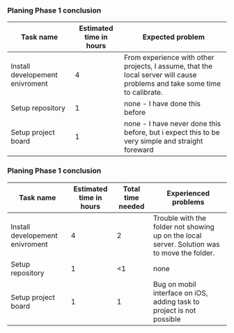 ### Planing Phase 1 conclusion

|Task name|Estimated time in hours| Expected problem|
|-----|--------------|----|
|Install developement enivroment|4| From experience with other projects, I assume, that the local server will cause problems and take some time to calibrate.|
|Setup repository|1      | none - I have done this before|
|Setup project board| 1| none - I have never done this before, but i expect this to be very simple and straight foreward|

### Planing Phase 1 conclusion

|Task name|Estimated time in hours| Total time needed| Experienced problems|
|-----|----|----|-----|
|Install developement enivroment|4|2|Trouble with the folder not showing up on the local server. Solution was to move the folder.|
|Setup repository|1      | <1 |none|
|Setup project board| 1|1|Bug on mobil interface on iOS, adding task to project is not possible|
